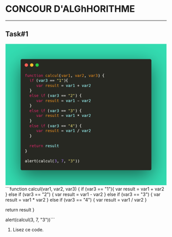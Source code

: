 <h1>CONCOUR D'ALGhHORITHME</h1>
<hr>
<h2>Task#1</h2>
<img src="carbon.png">
<br>
```function calcul(var1, var2, var3) {
  if (var3 == "1"){
   	 var result = var1 + var2
  }
  else if (var3 == "2") {
     var result = var1 - var2
  }
  else if (var3 == "3") {
     var result = var1 * var2
  }
  else if (var3 == "4") {
     var result = var1 / var2
  }
  
  return result
}

alert(calcul(3, 7, "3"))```
<ol>
  <li>Lisez ce code.</li>
</ol>
